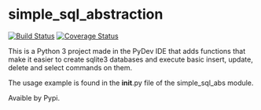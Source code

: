 # simple_sql_abstraction

[![Build Status](https://travis-ci.org/prbpedro/simple_sql_abstraction.svg?branch=master)](https://travis-ci.org/prbpedro/simple_sql_abstraction)
[![Coverage Status](https://coveralls.io/repos/github/prbpedro/simple_sql_abstraction/badge.svg?branch=master)](https://coveralls.io/github/prbpedro/simple_sql_abstraction?branch=master)

This is a Python 3 project made in the PyDev IDE that adds functions that make it easier to create sqlite3 databases and execute basic insert, update, delete and select commands on them.

The usage example is found in the __init__.py file of the simple_sql_abs module.

Avaible by Pypi.
